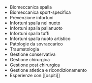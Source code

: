 - Biomeccanica spalla
- Biomeccanica sport-specifica
- Prevenzione infortuni
- Infortuni spalla nel nuoto
- Infortuni spalla pallanuoto
- Infortuni spalla tuffi
- Infortuni spalla nuoto artistico
- Patologie da sovraccarico
- Traumatologia
- Gestione conservativa
- Gestione chirurgica
- Gestione post chirurgica
- Gestione atletica e ricondizionamento
- Esperienze con [[ospiti]]